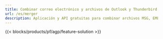 ```yaml
---
title: Combinar correo electrónico y archivos de Outlook y Thunderbird 
url: /es/merger
description: Aplicación y API gratuitas para combinar archivos MSG, EML, EMLX, PST, OST, OFT, MBOX, ICS y VCF en Windows, Linux y macOS
---
```


{{< blocks/products/pf/agp/feature-solution >}} 

